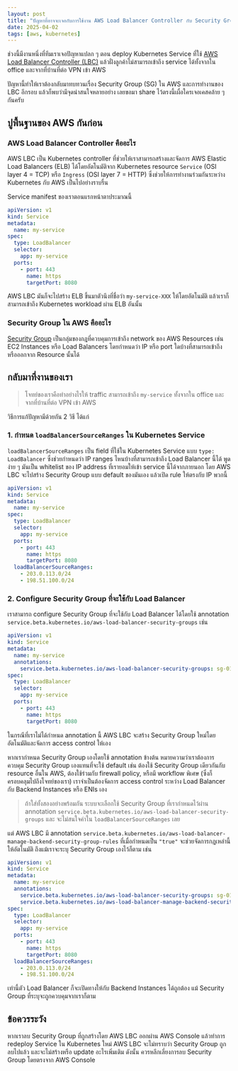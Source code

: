 ```yaml
---
layout: post
title: "ปัญหาที่อาจจะเจอกับการใช้งาน AWS Load Balancer Controller กับ Security Group"
date: 2025-04-02
tags: [aws, kubernetes]
---
```


ช่วงนี้มีงานหนึ่งที่ทีมเราเจอปัญหาแปลก ๆ ตอน deploy Kubernetes Service ที่ใช้ [AWS Load Balancer Controller (LBC)](https://kubernetes-sigs.github.io/aws-load-balancer-controller) แล้วฝั่งลูกค้าไม่สามารถเข้าถึง service ได้ทั้งจากใน office และจากที่บ้านที่ต่อ VPN เข้า AWS

ปัญหานี้ทำให้เราต้องกลับมาทบทวนเรื่อง Security Group (SG) ใน AWS และการทำงานของ LBC อีกรอบ แล้วก็พบว่ามีจุดน่าสนใจหลายอย่าง เลยขอมา share ไว้ตรงนี้เผื่อใครเจอเคสคล้าย ๆ กันครับ

## ปูพื้นฐานของ AWS กันก่อน

### AWS Load Balancer Controller คืออะไร
AWS LBC เป็น Kubernetes controller ที่ช่วยให้เราสามารถสร้างและจัดการ AWS Elastic Load Balancers (ELB) ได้โดยอัตโนมัติจาก Kubernetes resource `Service` (OSI layer 4 = TCP) หรือ `Ingress` (OSI layer 7 = HTTP) ซึ่งช่วยให้การทำงานร่วมกันระหว่าง Kubernetes กับ AWS เป็นไปอย่างราบรื่น  

Service manifest ของเราตอนแรกหน้าตาประมาณนี้

```yaml
apiVersion: v1
kind: Service
metadata:
  name: my-service
spec:
  type: LoadBalancer
  selector:
    app: my-service
  ports:
    - port: 443
      name: https
      targetPort: 8080
```

AWS LBC มันก็จะไปสร้าง ELB ขึ้นมาตัวนึงที่ชื่อว่า `my-service-XXX` ให้โดยอัตโนมัติ แล้วเราก็สามารถเข้าถึง Kubernetes workload ผ่าน ELB อันนั้น

### Security Group ใน AWS คืออะไร
[Security Group](https://docs.aws.amazon.com/vpc/latest/userguide/vpc-security-groups.html) เป็นกลุ่มของกฎที่ควบคุมการเข้าถึง network ของ AWS Resources เช่น EC2 Instances หรือ Load Balancers โดยกำหนดว่า IP หรือ port ใดบ้างที่สามารถเข้าถึงหรือออกจาก Resource นั้นได้

## กลับมาที่งานของเรา

> โจทย์ของเราคือทำอย่างไรให้ traffic สามารถเข้าถึง `my-service` ทั้งจากใน office และจากที่บ้านที่ต่อ VPN เข้า AWS 

วิธีการแก้ปัญหามีด้วยกัน 2 วิธี ได้แก่

### 1. กำหนด `loadBalancerSourceRanges` ใน Kubernetes Service
`loadBalancerSourceRanges` เป็น field ที่ใช้ใน Kubernetes Service แบบ `type: LoadBalancer` ซึ่งช่วยกำหนดว่า IP ranges ไหนบ้างที่สามารถเข้าถึง Load Balancer นี้ได้ พูดง่าย ๆ มันเป็น whitelist ของ IP address ที่เรายอมให้เข้า service นี้ได้จากภายนอก โดย AWS LBC จะไปสร้าง Security Group แบบ default ของมันเอง แล้วเปิด rule ให้ตรงกับ IP พวกนี้

```yaml
apiVersion: v1
kind: Service
metadata:
  name: my-service
spec:
  type: LoadBalancer
  selector:
    app: my-service
  ports:
    - port: 443
      name: https
      targetPort: 8080
  loadBalancerSourceRanges:
    - 203.0.113.0/24
    - 198.51.100.0/24
```

### 2. Configure Security Group ที่จะใช้กับ Load Balancer
เราสามารถ configure Security Group ที่จะใช้กับ Load Balancer ได้โดยใช้ annotation `service.beta.kubernetes.io/aws-load-balancer-security-groups` เช่น

```yaml
apiVersion: v1
kind: Service
metadata:
  name: my-service
  annotations:
    service.beta.kubernetes.io/aws-load-balancer-security-groups: sg-0123456789abcdef0
spec:
  type: LoadBalancer
  selector:
    app: my-service
  ports:
    - port: 443
      name: https
      targetPort: 8080
```

ในกรณีที่เราไม่ได้กำหนด annotation นี้ AWS LBC จะสร้าง Security Group ใหม่โดยอัตโนมัติและจัดการ access control ให้เอง  

หากเรากำหนด Security Group เองโดยใช้ annotation ข้างต้น หมายความว่าเราต้องการควบคุม Security Group เองแทนที่จะใช้ default เช่น ต้องใช้ Security Group เดียวกันกับ resource อื่นใน AWS, ต้องใช้ร่วมกับ firewall policy, หรือมี workflow พิเศษ (ซึ่งก็ครอบคลุมไปถึงโจทย์ของเรา) เราจำเป็นต้องจัดการ access control ระหว่าง Load Balancer กับ Backend Instances หรือ ENIs เอง  

> ถ้าใส่ทั้งสองอย่างพร้อมกัน ระบบจะเลือกใช้ Security Group ที่เรากำหนดไว้ผ่าน annotation `service.beta.kubernetes.io/aws-load-balancer-security-groups` และ จะไม่สนใจค่าใน `loadBalancerSourceRanges` เลย

แต่ AWS LBC มี annotation `service.beta.kubernetes.io/aws-load-balancer-manage-backend-security-group-rules` ที่เมื่อกำหนดเป็น `"true"` จะช่วยจัดการกฎเหล่านี้ให้อัตโนมัติ ถึงแม้เราจะระบุ Security Group เองไว้ก็ตาม เช่น

```yaml
apiVersion: v1
kind: Service
metadata:
  name: my-service
  annotations:
    service.beta.kubernetes.io/aws-load-balancer-security-groups: sg-0123456789abcdef0
    service.beta.kubernetes.io/aws-load-balancer-manage-backend-security-group-rules: "true"
spec:
  type: LoadBalancer
  selector:
    app: my-service
  ports:
    - port: 443
      name: https
      targetPort: 8080
  loadBalancerSourceRanges:
    - 203.0.113.0/24
    - 198.51.100.0/24
```

เท่านี้ตัว Load Balancer ก็จะเปิดทางให้กับ Backend Instances ได้ถูกต้อง แม้ Security Group ที่ระบุจะถูกควบคุมจากเราก็ตาม

## ข้อควรระวัง
หากเราลบ Security Group ที่ถูกสร้างโดย AWS LBC ออกผ่าน AWS Console แล้วทำการ redeploy Service ใน Kubernetes ใหม่ AWS LBC จะไม่ทราบว่า Security Group ถูกลบไปแล้ว และจะไม่สร้างหรือ update อะไรเพิ่มเติม ดังนั้น ควรหลีกเลี่ยงการลบ Security Group โดยตรงจาก AWS Console
